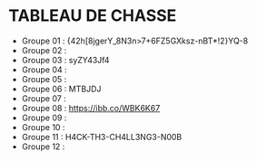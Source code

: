 # TABLEAU DE CHASSE

- Groupe 01 : {​​42h[8jgerY_8N3n>7+6FZ5GXksz-nBT\*!2}​​YQ-8
- Groupe 02 :
- Groupe 03 : syZY43Jf4
- Groupe 04 :
- Groupe 05 :
- Groupe 06 : MTBJDJ
- Groupe 07 :
- Groupe 08 : https://ibb.co/WBK6K67
- Groupe 09 :
- Groupe 10 :
- Groupe 11 : H4CK-TH3-CH4LL3NG3-N00B
- Groupe 12 :
